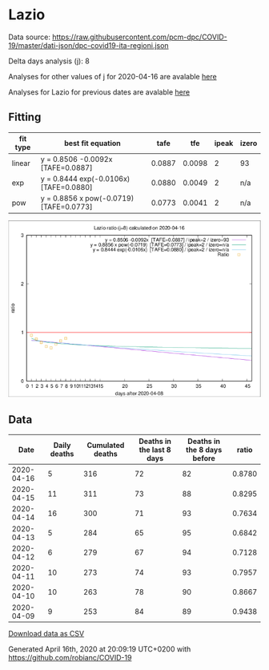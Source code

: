 # Lazio

Data source: https://raw.githubusercontent.com/pcm-dpc/COVID-19/master/dati-json/dpc-covid19-ita-regioni.json

Delta days analysis (j): 8

Analyses for other values of j for 2020-04-16 are avalable [here](../2020-04-16/README.md)

Analyses for Lazio for previous dates are avalable [here](../README.md)

## Fitting 
|fit type|best fit equation|tafe|tfe|ipeak|izero|
|-------|-----|--------|------|---|---|
|linear|y = 0.8506 -0.0092x  [TAFE=0.0887]|0.0887|0.0098|2|93|
|exp|y = 0.8444 exp(-0.0106x)  [TAFE=0.0880]|0.0880|0.0049|2|n/a|
|pow|y = 0.8856 x pow(-0.0719)  [TAFE=0.0773]|0.0773|0.0041|2|n/a|

![Plot](COVID-19_lazio_j8_2020-04-16.png)

## Data
|Date|Daily deaths|Cumulated deaths|Deaths in the last 8 days|Deaths in the 8 days before|ratio|
|----|----------|-----------|-------|--------------------|-----|
|2020-04-16|5|316|72|82|0.8780|
|2020-04-15|11|311|73|88|0.8295|
|2020-04-14|16|300|71|93|0.7634|
|2020-04-13|5|284|65|95|0.6842|
|2020-04-12|6|279|67|94|0.7128|
|2020-04-11|10|273|74|93|0.7957|
|2020-04-10|10|263|78|90|0.8667|
|2020-04-09|9|253|84|89|0.9438|

[Download data as CSV](COVID-19_lazio_j8_2020-04-16.csv)

Generated April 16th, 2020 at 20:09:19 UTC+0200 with https://github.com/robianc/COVID-19
